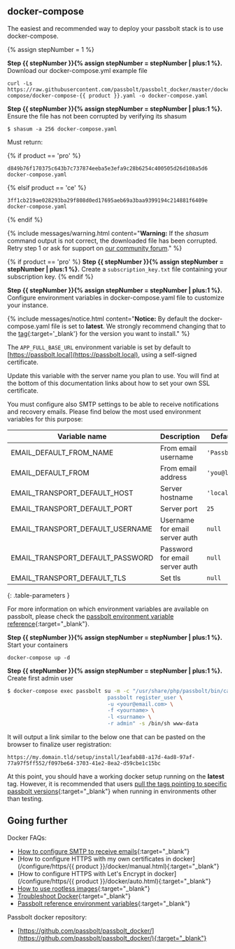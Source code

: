 
## docker-compose

The easiest and recommended way to deploy your passbolt stack is to use docker-compose.

{% assign stepNumber = 1 %}

**Step {{ stepNumber }}{% assign stepNumber = stepNumber | plus:1 %}.** Download our docker-compose.yml example file

```
curl -Ls https://raw.githubusercontent.com/passbolt/passbolt_docker/master/docker-compose/docker-compose-{{ product }}.yaml -o docker-compose.yaml
```

**Step {{ stepNumber }}{% assign stepNumber = stepNumber | plus:1 %}.** Ensure the file has not been corrupted by verifying its shasum

```
$ shasum -a 256 docker-compose.yaml
```

Must return:

{% if product == 'pro' %}
```
d849b76f170375c643b7c737874eeba5e3efa9c28b6254c400505d26d108a5d6  docker-compose.yaml
```
{% elsif product == 'ce' %}
```
3ff1cb219ae028293ba29f808d0ed17695aeb69a3baa9399194c214881f6409e  docker-compose.yaml
```
{% endif %}

{% include messages/warning.html
    content="<b>Warning:</b> If the <i>shasum</i> command output is not correct, the downloaded file has been corrupted. Retry step 1 or ask for support on <a href='https://community.passbolt.com'>our community forum</a>."
%}

{% if product == 'pro' %}
**Step {{ stepNumber }}{% assign stepNumber = stepNumber | plus:1 %}.** Create a `subscription_key.txt` file containing your subscription key.
{% endif %}

**Step {{ stepNumber }}{% assign stepNumber = stepNumber | plus:1 %}.** Configure environment variables in docker-compose.yaml file to customize your instance.

{% include messages/notice.html
    content="<b>Notice:</b> By default the docker-compose.yaml file is set to **latest**. We strongly recommend 
    changing that to the [tag](https://hub.docker.com/r/passbolt/passbolt/tags){:target='_blank'} for the version you want to install."
%}

The `APP_FULL_BASE_URL` environment variable is set by default to [https://passbolt.local](https://passbolt.local), using a self-signed certificate.

Update this variable with the server name you plan to use. You will find at the bottom of this documentation links about how to set your own SSL certificate.

You must configure also SMTP settings to be able to receive notifications and recovery emails. Please find below
the most used environment variables for this purpose:

| Variable name                    | Description                    | Default value     |
|----------------------------------|--------------------------------|-------------------|
| EMAIL_DEFAULT_FROM_NAME          | From email username            | `'Passbolt'`      |
| EMAIL_DEFAULT_FROM               | From email address             | `'you@localhost'` |
| EMAIL_TRANSPORT_DEFAULT_HOST     | Server hostname                | `'localhost'`     |
| EMAIL_TRANSPORT_DEFAULT_PORT     | Server port                    | `25`              |
| EMAIL_TRANSPORT_DEFAULT_USERNAME | Username for email server auth | `null`            |
| EMAIL_TRANSPORT_DEFAULT_PASSWORD | Password for email server auth | `null`            |
| EMAIL_TRANSPORT_DEFAULT_TLS      | Set tls                        | `null`            |
{: .table-parameters }

For more information on which environment variables are available on passbolt, please check the [passbolt environment variable reference](/configure/environment/reference.html){:target="_blank"}.

**Step {{ stepNumber }}{% assign stepNumber = stepNumber | plus:1 %}.** Start your containers

```
docker-compose up -d
```

**Step {{ stepNumber }}{% assign stepNumber = stepNumber | plus:1 %}.** Create first admin user

```bash
$ docker-compose exec passbolt su -m -c "/usr/share/php/passbolt/bin/cake \
                                passbolt register_user \
                                -u <your@email.com> \
                                -f <yourname> \
                                -l <surname> \
                                -r admin" -s /bin/sh www-data
```

It will output a link similar to the below one that can be pasted on the browser to finalize user registration:

```
https://my.domain.tld/setup/install/1eafab88-a17d-4ad8-97af-77a97f5ff552/f097be64-3703-41e2-8ea2-d59cbe1c15bc
```

At this point, you should have a working docker setup running on the **latest** tag. However, it is recommended that users [pull the tags pointing to specific passbolt versions](https://hub.docker.com/r/passbolt/passbolt/tags){:target="_blank"} when running in environments other than testing.

## Going further

Docker FAQs:

* [How to configure SMTP to receive emails](/configure/email/setup){:target="_blank"}
* [How to configure HTTPS with my own certificates in docker](/configure/https/{{ product }}/docker/manual.html){:target="_blank"}
* [How to configure HTTPS with Let's Encrypt in docker](/configure/https/{{ product }}/docker/auto.html){:target="_blank"}
* [How to use rootless images](/faq/hosting/how-to-use-rootless-images){:target="_blank"}
* [Troubleshoot Docker](/faq/hosting/troubleshoot-docker){:target="_blank"}
* [Passbolt reference environment variables](/configure/environment/reference.html){:target="_blank"}

Passbolt docker repository:

* [https://github.com/passbolt/passbolt_docker/](https://github.com/passbolt/passbolt_docker/){:target="_blank"}
